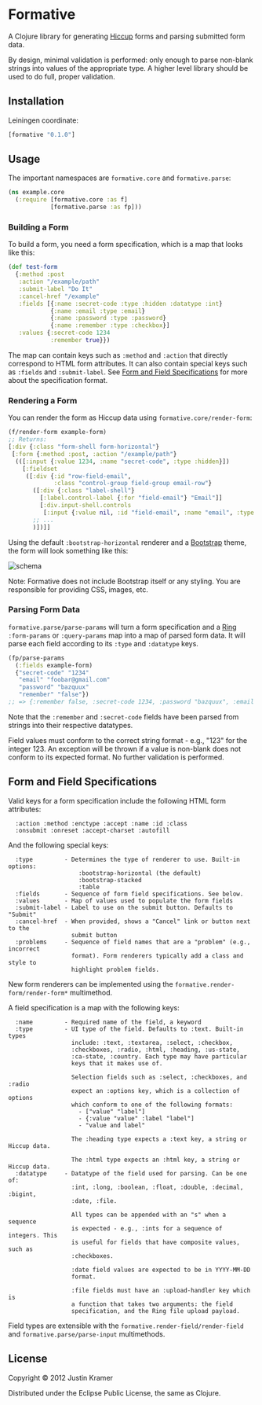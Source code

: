 # Formative

A Clojure library for generating [Hiccup](https://github.com/weavejester/hiccup) forms and parsing submitted form data.

By design, minimal validation is performed: only enough to parse non-blank strings into values of the appropriate type. A higher level library should be used to do full, proper validation.


## Installation

Leiningen coordinate:

```clj
[formative "0.1.0"]
```

## Usage


The important namespaces are `formative.core` and `formative.parse`:

```clj
(ns example.core
  (:require [formative.core :as f]
            [formative.parse :as fp]))
```

### Building a Form

To build a form, you need a form specification, which is a map that looks like this:

```clj
(def test-form
  {:method :post
   :action "/example/path"
   :submit-label "Do It"
   :cancel-href "/example"
   :fields [{:name :secret-code :type :hidden :datatype :int}
            {:name :email :type :email}
            {:name :password :type :password}
            {:name :remember :type :checkbox}]
   :values {:secret-code 1234
            :remember true}})
```

The map can contain keys such as `:method` and `:action` that directly correspond to HTML form attributes. It can also contain special keys such as `:fields` and `:submit-label`. See [Form and Field Specifications](#form-specifications) for more about the specification format.

### Rendering a Form

You can render the form as Hiccup data using `formative.core/render-form`:

```clj
(f/render-form example-form)
;; Returns:
[:div {:class "form-shell form-horizontal"}
 [:form {:method :post, :action "/example/path"}
  (([:input {:value 1234, :name "secret-code", :type :hidden}])
    [:fieldset
     ([:div {:id "row-field-email",
             :class "control-group field-group email-row"}
       ([:div {:class "label-shell"}
         [:label.control-label {:for "field-email"} "Email"]]
         [:div.input-shell.controls
          [:input {:value nil, :id "field-email", :name "email", :type :email}]])]
       ;; ...
       )])]]
```

Using the default `:bootstrap-horizontal` renderer and a [Bootstrap](http://twitter.github.com/bootstrap/) theme, the form will look something like this:

![schema](https://github.com/jkk/formative/raw/master/doc/bootstrap-horizontal.png)

Note: Formative does not include Bootstrap itself or any styling. You are responsible for providing CSS, images, etc.

### Parsing Form Data

`formative.parse/parse-params` will turn a form specification and a [Ring](https://github.com/ring-clojure/ring) `:form-params` or `:query-params` map into a map of parsed form data. It will parse each field according to its `:type` and `:datatype` keys.

```clj
(fp/parse-params
  (:fields example-form)
  {"secret-code" "1234"
   "email" "foobar@gmail.com"
   "password" "bazquux"
   "remember" "false"})
;; => {:remember false, :secret-code 1234, :password "bazquux", :email "foobar@gmail.com"}
```

Note that the `:remember` and `:secret-code` fields have been parsed from strings into their respective datatypes.

Field values must conform to the correct string format - e.g., "123" for the integer 123. An exception will be thrown if a value is non-blank does not conform to its expected format. No further validation is performed.

## Form and Field Specifications

Valid keys for a form specification include the following HTML form attributes:

      :action :method :enctype :accept :name :id :class
      :onsubmit :onreset :accept-charset :autofill

And the following special keys:

      :type         - Determines the type of renderer to use. Built-in options:
                        :bootstrap-horizontal (the default)
                        :bootstrap-stacked
                        :table
      :fields       - Sequence of form field specifications. See below.
      :values       - Map of values used to populate the form fields
      :submit-label - Label to use on the submit button. Defaults to "Submit"
      :cancel-href  - When provided, shows a "Cancel" link or button next to the
                      submit button
      :problems     - Sequence of field names that are a "problem" (e.g., incorrect
                      format). Form renderers typically add a class and style to
                      highlight problem fields.
                      
New form renderers can be implemented using the `formative.render-form/render-form*` multimethod.

A field specification is a map with the following keys:

      :name         - Required name of the field, a keyword
      :type         - UI type of the field. Defaults to :text. Built-in types
                      include: :text, :textarea, :select, :checkbox,
                      :checkboxes, :radio, :html, :heading, :us-state,
                      :ca-state, :country. Each type may have particular
                      keys that it makes use of.

                      Selection fields such as :select, :checkboxes, and :radio
                      expect an :options key, which is a collection of options
                      which conform to one of the following formats:
                        - ["value" "label"]
                        - {:value "value" :label "label"]
                        - "value and label"

                      The :heading type expects a :text key, a string or Hiccup data.

                      The :html type expects an :html key, a string or Hiccup data.
      :datatype     - Datatype of the field used for parsing. Can be one of:
                      :int, :long, :boolean, :float, :double, :decimal, :bigint,
                      :date, :file.

                      All types can be appended with an "s" when a sequence
                      is expected - e.g., :ints for a sequence of integers. This
                      is useful for fields that have composite values, such as
                      :checkboxes.

                      :date field values are expected to be in YYYY-MM-DD
                      format.

                      :file fields must have an :upload-handler key which is
                      a function that takes two arguments: the field
                      specification, and the Ring file upload payload.

Field types are extensible with the `formative.render-field/render-field` and `formative.parse/parse-input` multimethods.

## License

Copyright © 2012 Justin Kramer

Distributed under the Eclipse Public License, the same as Clojure.
